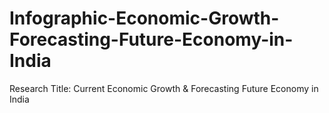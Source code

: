 # Infographic-Economic-Growth-Forecasting-Future-Economy-in-India

Research Title: Current Economic Growth & Forecasting Future Economy in India 
